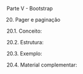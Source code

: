 Parte V - Bootstrap

20. Pager e paginação

20.1. Conceito:

20.2. Estrutura:

20.3. Exemplo:

20.4. Material complementar:
